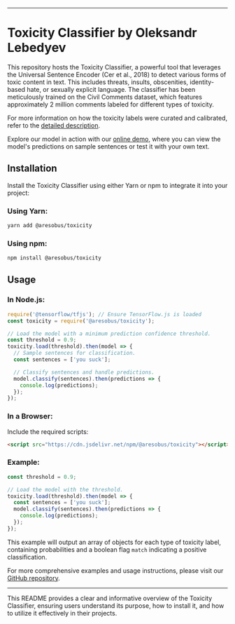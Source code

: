 

---

# Toxicity Classifier by Oleksandr Lebedyev

This repository hosts the Toxicity Classifier, a powerful tool that leverages the Universal Sentence Encoder (Cer et al., 2018) to detect various forms of toxic content in text. This includes threats, insults, obscenities, identity-based hate, or sexually explicit language. The classifier has been meticulously trained on the Civil Comments dataset, which features approximately 2 million comments labeled for different types of toxicity.

For more information on how the toxicity labels were curated and calibrated, refer to the [detailed description](https://link_to_detailed_description).

Explore our model in action with our [online demo](https://link_to_demo), where you can view the model's predictions on sample sentences or test it with your own text.

## Installation

Install the Toxicity Classifier using either Yarn or npm to integrate it into your project:

### Using Yarn:
```bash
yarn add @aresobus/toxicity
```

### Using npm:
```bash
npm install @aresobus/toxicity
```

## Usage

### In Node.js:
```javascript
require('@tensorflow/tfjs'); // Ensure TensorFlow.js is loaded
const toxicity = require('@aresobus/toxicity');

// Load the model with a minimum prediction confidence threshold.
const threshold = 0.9;
toxicity.load(threshold).then(model => {
  // Sample sentences for classification.
  const sentences = ['you suck'];

  // Classify sentences and handle predictions.
  model.classify(sentences).then(predictions => {
    console.log(predictions);
  });
});
```

### In a Browser:
Include the required scripts:
```html
<script src="https://cdn.jsdelivr.net/npm/@aresobus/toxicity"></script>
```

### Example:
```javascript
const threshold = 0.9;

// Load the model with the threshold.
toxicity.load(threshold).then(model => {
  const sentences = ['you suck'];
  model.classify(sentences).then(predictions => {
    console.log(predictions);
  });
});
```

This example will output an array of objects for each type of toxicity label, containing probabilities and a boolean flag `match` indicating a positive classification.

For more comprehensive examples and usage instructions, please visit our [GitHub repository](https://github.com/aresobus/toxicity).

---

This README provides a clear and informative overview of the Toxicity Classifier, ensuring users understand its purpose, how to install it, and how to utilize it effectively in their projects.
